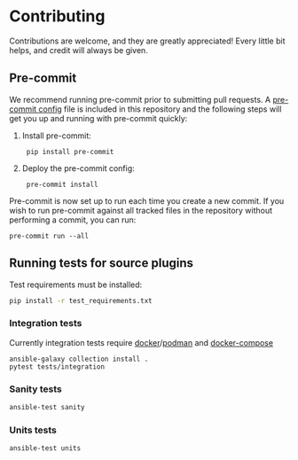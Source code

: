 # Contributing
Contributions are welcome, and they are greatly appreciated! Every little bit helps, and credit will always be given.

## Pre-commit
We recommend running pre-commit prior to submitting pull requests. A [pre-commit config](.pre-commit-config.yaml) file is included in this repository and the following steps will get you up and running with pre-commit quickly:

1. Install pre-commit:

        pip install pre-commit

2. Deploy the pre-commit config:

        pre-commit install

Pre-commit is now set up to run each time you create a new commit. If you wish to run pre-commit against all tracked files in the repository without performing a commit, you can run:

```
pre-commit run --all
```

## Running tests for source plugins

Test requirements must be installed:

```sh
pip install -r test_requirements.txt
```

### Integration tests

Currently integration tests require [docker](https://docs.docker.com/engine/install/)/[podman](https://podman.io/getting-started/installation) and [docker-compose](https://docs.docker.com/compose/install/)

```
ansible-galaxy collection install .
pytest tests/integration
```

### Sanity tests

```sh
ansible-test sanity
```

### Units tests

```sh
ansible-test units
```
